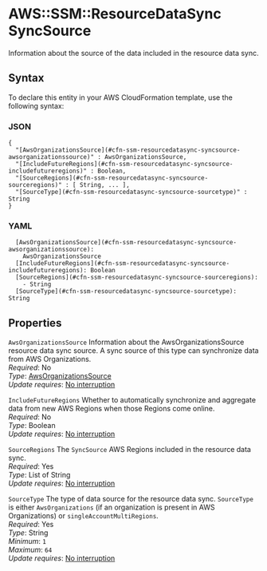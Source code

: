 # AWS::SSM::ResourceDataSync SyncSource<a name="aws-properties-ssm-resourcedatasync-syncsource"></a>

Information about the source of the data included in the resource data sync\.

## Syntax<a name="aws-properties-ssm-resourcedatasync-syncsource-syntax"></a>

To declare this entity in your AWS CloudFormation template, use the following syntax:

### JSON<a name="aws-properties-ssm-resourcedatasync-syncsource-syntax.json"></a>

```
{
  "[AwsOrganizationsSource](#cfn-ssm-resourcedatasync-syncsource-awsorganizationssource)" : AwsOrganizationsSource,
  "[IncludeFutureRegions](#cfn-ssm-resourcedatasync-syncsource-includefutureregions)" : Boolean,
  "[SourceRegions](#cfn-ssm-resourcedatasync-syncsource-sourceregions)" : [ String, ... ],
  "[SourceType](#cfn-ssm-resourcedatasync-syncsource-sourcetype)" : String
}
```

### YAML<a name="aws-properties-ssm-resourcedatasync-syncsource-syntax.yaml"></a>

```
  [AwsOrganizationsSource](#cfn-ssm-resourcedatasync-syncsource-awsorganizationssource): 
    AwsOrganizationsSource
  [IncludeFutureRegions](#cfn-ssm-resourcedatasync-syncsource-includefutureregions): Boolean
  [SourceRegions](#cfn-ssm-resourcedatasync-syncsource-sourceregions): 
    - String
  [SourceType](#cfn-ssm-resourcedatasync-syncsource-sourcetype): String
```

## Properties<a name="aws-properties-ssm-resourcedatasync-syncsource-properties"></a>

`AwsOrganizationsSource`  <a name="cfn-ssm-resourcedatasync-syncsource-awsorganizationssource"></a>
Information about the AwsOrganizationsSource resource data sync source\. A sync source of this type can synchronize data from AWS Organizations\.  
*Required*: No  
*Type*: [AwsOrganizationsSource](aws-properties-ssm-resourcedatasync-awsorganizationssource.md)  
*Update requires*: [No interruption](https://docs.aws.amazon.com/AWSCloudFormation/latest/UserGuide/using-cfn-updating-stacks-update-behaviors.html#update-no-interrupt)

`IncludeFutureRegions`  <a name="cfn-ssm-resourcedatasync-syncsource-includefutureregions"></a>
Whether to automatically synchronize and aggregate data from new AWS Regions when those Regions come online\.  
*Required*: No  
*Type*: Boolean  
*Update requires*: [No interruption](https://docs.aws.amazon.com/AWSCloudFormation/latest/UserGuide/using-cfn-updating-stacks-update-behaviors.html#update-no-interrupt)

`SourceRegions`  <a name="cfn-ssm-resourcedatasync-syncsource-sourceregions"></a>
The `SyncSource` AWS Regions included in the resource data sync\.  
*Required*: Yes  
*Type*: List of String  
*Update requires*: [No interruption](https://docs.aws.amazon.com/AWSCloudFormation/latest/UserGuide/using-cfn-updating-stacks-update-behaviors.html#update-no-interrupt)

`SourceType`  <a name="cfn-ssm-resourcedatasync-syncsource-sourcetype"></a>
The type of data source for the resource data sync\. `SourceType` is either `AwsOrganizations` \(if an organization is present in AWS Organizations\) or `singleAccountMultiRegions`\.  
*Required*: Yes  
*Type*: String  
*Minimum*: `1`  
*Maximum*: `64`  
*Update requires*: [No interruption](https://docs.aws.amazon.com/AWSCloudFormation/latest/UserGuide/using-cfn-updating-stacks-update-behaviors.html#update-no-interrupt)